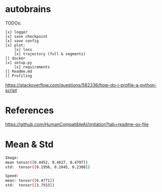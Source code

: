 # autobrains

TODOs:

    [x] logger
    [x] save checkpoint
    [x] save config
    [x] plot: 
        [x] loss 
        [x] trajectory (full & segments)
    [] docker
    [x] setup.py
        [x] requirements
    [] Readme.md
    [] Profiling


https://stackoverflow.com/questions/582336/how-do-i-profile-a-python-script


# References
https://github.com/HumanCompatibleAI/imitation?tab=readme-ov-file

# Mean & Std

```bash
Image:
mean tensor([0.4452, 0.4627, 0.4797]) 
std:  tensor([0.1956, 0.2045, 0.2308])

Speed:
mean: tensor([6.4771]) 
std:  tensor([3.7553])
```